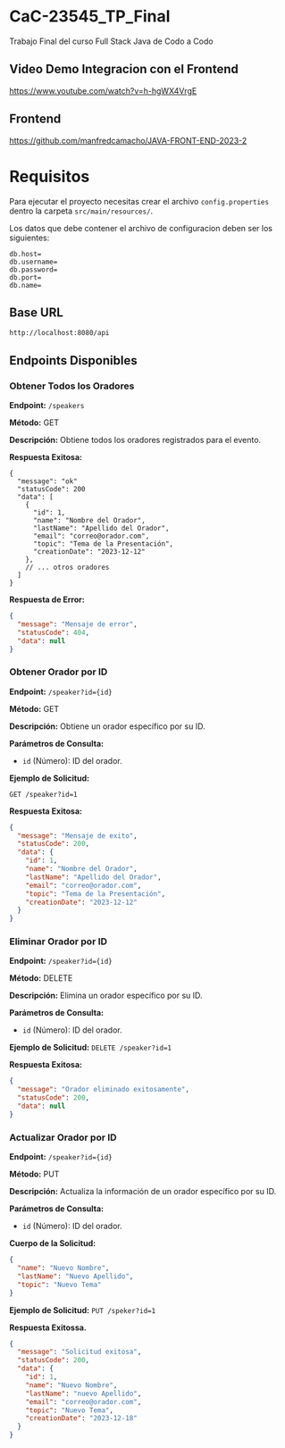 # CaC-23545_TP_Final
Trabajo Final del curso Full Stack Java de Codo a Codo

## Video Demo Integracion con el Frontend

https://www.youtube.com/watch?v=h-hgWX4VrgE

## Frontend

https://github.com/manfredcamacho/JAVA-FRONT-END-2023-2

# Requisitos
Para ejecutar el proyecto necesitas crear el archivo `config.properties` dentro la carpeta `src/main/resources/`.

Los datos que debe contener el archivo de configuracion deben ser los siguientes:

```config
db.host=
db.username=
db.password=
db.port=
db.name=
```

## Base URL
`http://localhost:8080/api`

## Endpoints Disponibles

### Obtener Todos los Oradores

**Endpoint:** `/speakers`

**Método:** GET

**Descripción:** Obtiene todos los oradores registrados para el evento.

**Respuesta Exitosa:**
```json5
{
  "message": "ok"
  "statusCode": 200
  "data": [
    {
      "id": 1,
      "name": "Nombre del Orador",
      "lastName": "Apellido del Orador",
      "email": "correo@orador.com",
      "topic": "Tema de la Presentación",
      "creationDate": "2023-12-12"
    },
    // ... otros oradores
  ]
}
```

**Respuesta de Error:**
```json
{
  "message": "Mensaje de error",
  "statusCode": 404,
  "data": null
}
```

### Obtener Orador por ID

**Endpoint:** `/speaker?id={id}`

**Método:** GET

**Descripción:** Obtiene un orador específico por su ID.

**Parámetros de Consulta:**
- `id` (Número): ID del orador.

**Ejemplo de Solicitud:**

`GET /speaker?id=1`

**Respuesta Exitosa:**
```json
{
  "message": "Mensaje de exito",
  "statusCode": 200,
  "data": {
    "id": 1,
    "name": "Nombre del Orador",
    "lastName": "Apellido del Orador",
    "email": "correo@orador.com",
    "topic": "Tema de la Presentación",
    "creationDate": "2023-12-12"
  }
}
```

### Eliminar Orador por ID

**Endpoint:** `/speaker?id={id}`

**Método:** DELETE

**Descripción:** Elimina un orador específico por su ID.

**Parámetros de Consulta:**
- `id` (Número): ID del orador.

**Ejemplo de Solicitud:**
`DELETE /speaker?id=1`

**Respuesta Exitosa:**
```json
{
  "message": "Orador eliminado exitosamente",
  "statusCode": 200,
  "data": null
}
```

### Actualizar Orador por ID

**Endpoint:** `/speaker?id={id}`

**Método:** PUT

**Descripción:** Actualiza la información de un orador específico por su ID.

**Parámetros de Consulta:**
- `id` (Número): ID del orador.

**Cuerpo de la Solicitud:**
```json
{
  "name": "Nuevo Nombre",
  "lastName": "Nuevo Apellido",
  "topic": "Nuevo Tema"
}
```

**Ejemplo de Solicitud:**
`PUT /speker?id=1`

**Respuesta Exitossa.**
```json
{
  "message": "Solicitud exitosa",
  "statusCode": 200,
  "data": {
    "id": 1,
    "name": "Nuevo Nombre",
    "lastName": "nuevo Apellido",
    "email": "correo@orador.com",
    "topic": "Nuevo Tema",
    "creationDate": "2023-12-18"
  }
}
```
